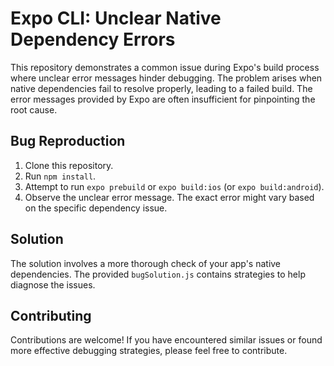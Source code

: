 # Expo CLI: Unclear Native Dependency Errors

This repository demonstrates a common issue during Expo's build process where unclear error messages hinder debugging. The problem arises when native dependencies fail to resolve properly, leading to a failed build. The error messages provided by Expo are often insufficient for pinpointing the root cause.

## Bug Reproduction

1. Clone this repository.
2. Run `npm install`.
3. Attempt to run `expo prebuild` or `expo build:ios` (or `expo build:android`).
4. Observe the unclear error message.  The exact error might vary based on the specific dependency issue.

## Solution

The solution involves a more thorough check of your app's native dependencies. The provided `bugSolution.js` contains strategies to help diagnose the issues.

## Contributing

Contributions are welcome! If you have encountered similar issues or found more effective debugging strategies, please feel free to contribute.